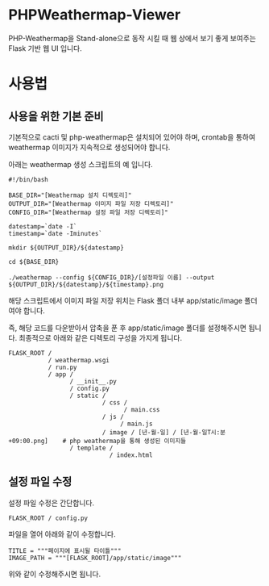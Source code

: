 # PHPWeathermap-Viewer

PHP-Weathermap을 Stand-alone으로 동작 시킬 때 웹 상에서 보기 좋게 보여주는 Flask 기반 웹 UI 입니다.

# 사용법

## 사용을 위한 기본 준비
기본적으로 cacti 및 php-weathermap은 설치되어 있어야 하며, crontab을 통하여 weathermap 이미지가 지속적으로 생성되어야 합니다.

아래는 weathermap 생성 스크립트의 예 입니다.

```
#!/bin/bash

BASE_DIR="[Weathermap 설치 디렉토리]"
OUTPUT_DIR="[Weathermap 이미지 파일 저장 디렉토리]"
CONFIG_DIR="[Weathermap 설정 파일 저장 디렉토리]"

datestamp=`date -I`
timestamp=`date -Iminutes`

mkdir ${OUTPUT_DIR}/${datestamp}

cd ${BASE_DIR}

./weathermap --config ${CONFIG_DIR}/[설정파일 이름] --output ${OUTPUT_DIR}/${datestamp}/${timestamp}.png
```

해당 스크립트에서 이미지 파일 저장 위치는 Flask 폴더 내부 app/static/image 폴더여야 합니다.

즉, 해당 코드를 다운받아서 압축을 푼 후 app/static/image 폴더를 설정해주시면 됩니다. 최종적으로 아래와 같은 디렉토리 구성을 가지게 됩니다.

```
FLASK_ROOT /
           / weathermap.wsgi
           / run.py
           / app /
                 / __init__.py
                 / config.py
                 / static /
                          / css /
                                / main.css 
                          / js /
                               / main.js
                          / image / [년-월-일] / [년-월-일T시:분+09:00.png]    # php weathermap을 통해 생성된 이미지들
                 / template /
                            / index.html
```

## 설정 파일 수정

설정 파일 수정은 간단합니다.
```
FLASK_ROOT / config.py
```
파일을 열어 아래와 같이 수정합니다.

```
TITLE = """페이지에 표시될 타이틀"""
IMAGE_PATH = """[FLASK_ROOT]/app/static/image"""
```

위와 같이 수정해주시면 됩니다.
